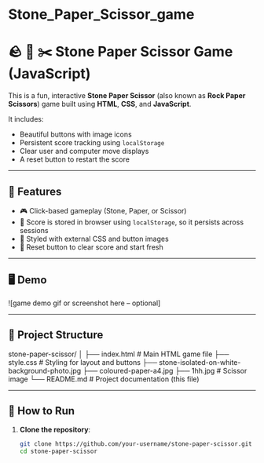 # Stone_Paper_Scissor_game
# 🪨 📄 ✂️ Stone Paper Scissor Game (JavaScript)

This is a fun, interactive **Stone Paper Scissor** (also known as **Rock Paper Scissors**) game built using **HTML**, **CSS**, and **JavaScript**.

It includes:
- Beautiful buttons with image icons
- Persistent score tracking using `localStorage`
- Clear user and computer move displays
- A reset button to restart the score

---

## 🌟 Features

- 🎮 Click-based gameplay (Stone, Paper, or Scissor)
- 💾 Score is stored in browser using `localStorage`, so it persists across sessions
- 🎨 Styled with external CSS and button images
- 🔄 Reset button to clear score and start fresh

---

## 🖥️ Demo

![game demo gif or screenshot here – optional]

---

## 📁 Project Structure


stone-paper-scissor/
│
├── index.html # Main HTML game file
├── style.css # Styling for layout and buttons
├── stone-isolated-on-white-background-photo.jpg
├── coloured-paper-a4.jpg
├── 1hh.jpg # Scissor image
└── README.md # Project documentation (this file)

---

## 🚀 How to Run

1. **Clone the repository**:
   ```bash
   git clone https://github.com/your-username/stone-paper-scissor.git
   cd stone-paper-scissor
